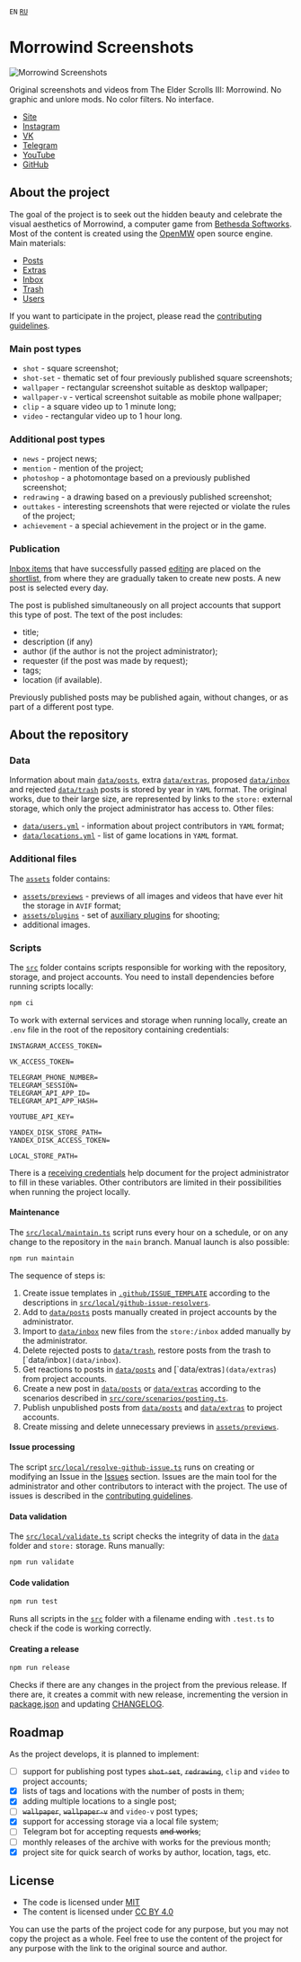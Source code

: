 `EN` [`RU`](README.ru.md)

# Morrowind Screenshots

![Morrowind Screenshots](assets/icon.png)

Original screenshots and videos from The Elder Scrolls III: Morrowind. No graphic and unlore mods. No color filters. No
interface.

- [Site](https://mwscr.dehero.site)
- [Instagram](https://instagram.com/mwscr/)
- [VK](https://vk.com/mwscr)
- [Telegram](https://t.me/mwscr)
- [YouTube](https://www.youtube.com/@mwscr)
- [GitHub](https://github.com/dehero/mwscr)

## About the project

The goal of the project is to seek out the hidden beauty and celebrate the visual aesthetics of Morrowind, a computer
game from [Bethesda Softworks](https://elderscrolls.bethesda.net/en/morrowind). Most of the content is created using the
[OpenMW](https://openmw.org/) open source engine. Main materials:

- [Posts](https://mwscr.dehero.site/posts/)
- [Extras](https://mwscr.dehero.site/extras/)
- [Inbox](https://mwscr.dehero.site/inbox/)
- [Trash](https://mwscr.dehero.site/trash/)
- [Users](https://mwscr.dehero.site/users/)

If you want to participate in the project, please read the [contributing guidelines](CONTRIBUTING.md).

### Main post types

- `shot` - square screenshot;
- `shot-set` - thematic set of four previously published square screenshots;
- `wallpaper` - rectangular screenshot suitable as desktop wallpaper;
- `wallpaper-v` - vertical screenshot suitable as mobile phone wallpaper;
- `clip` - a square video up to 1 minute long;
- `video` - rectangular video up to 1 hour long.

### Additional post types

- `news` - project news;
- `mention` - mention of the project;
- `photoshop` - a photomontage based on a previously published screenshot;
- `redrawing` - a drawing based on a previously published screenshot;
- `outtakes` - interesting screenshots that were rejected or violate the rules of the project;
- `achievement` - a special achievement in the project or in the game.

### Publication

[Inbox items](https://mwscr.dehero.site/inbox/) that have successfully passed [editing](CONTRIBUTING.md#editing) are
placed on the [shortlist](https://mwscr.dehero.site/inbox/?publishable=true), from where they are gradually taken to
create new posts. A new post is selected every day.

The post is published simultaneously on all project accounts that support this type of post. The text of the post
includes:

- title;
- description (if any)
- author (if the author is not the project administrator);
- requester (if the post was made by request);
- tags;
- location (if available).

Previously published posts may be published again, without changes, or as part of a different post type.

## About the repository

### Data

Information about main [`data/posts`](data/posts), extra [`data/extras`](data/extras), proposed
[`data/inbox`](data/inbox) and rejected [`data/trash`](data/trash) posts is stored by year in `YAML` format. The
original works, due to their large size, are represented by links to the `store:` external storage, which only the
project administrator has access to. Other files:

- [`data/users.yml`](data/users.yml) - information about project contributors in `YAML` format;
- [`data/locations.yml`](data/locations.yml) - list of game locations in `YAML` format.

### Additional files

The [`assets`](assets) folder contains:

- [`assets/previews`](assets/previews) - previews of all images and videos that have ever hit the storage in `AVIF`
  format;
- [`assets/plugins`](assets/plugins) - set of [auxiliary plugins](CONTRIBUTING.md#auxiliary-plugins) for shooting;
- additional images.

### Scripts

The [`src`](src) folder contains scripts responsible for working with the repository, storage, and project accounts. You
need to install dependencies before running scripts locally:

```bash
npm ci
```

To work with external services and storage when running locally, create an `.env` file in the root of the repository
containing credentials:

```env
INSTAGRAM_ACCESS_TOKEN=

VK_ACCESS_TOKEN=

TELEGRAM_PHONE_NUMBER=
TELEGRAM_SESSION=
TELEGRAM_API_APP_ID=
TELEGRAM_API_APP_HASH=

YOUTUBE_API_KEY=

YANDEX_DISK_STORE_PATH=
YANDEX_DISK_ACCESS_TOKEN=

LOCAL_STORE_PATH=
```

There is a [receiving credentials](CREDENTIALS.md) help document for the project administrator to fill in these
variables. Other contributors are limited in their possibilities when running the project locally.

#### Maintenance

The [`src/local/maintain.ts`](src/local/maintain.ts) script runs every hour on a schedule, or on any change to the
repository in the `main` branch. Manual launch is also possible:

```bash
npm run maintain
```

The sequence of steps is:

1. Create issue templates in [`.github/ISSUE_TEMPLATE`](.github/ISSUE_TEMPLATE) according to the descriptions in
   [`src/local/github-issue-resolvers`](src/local/github-issue-resolvers).
2. Add to [`data/posts`](data/posts) posts manually created in project accounts by the administrator.
3. Import to [`data/inbox`](data/inbox) new files from the `store:/inbox` added manually by the administrator.
4. Delete rejected posts to [`data/trash`](data/trash`), restore posts from the trash to [`data/inbox`](data/inbox`).
5. Get reactions to posts in [`data/posts`](data/posts`) and [`data/extras`](data/extras`) from project accounts.
6. Create a new post in [`data/posts`](data/posts) or [`data/extras`](data/extras) according to the scenarios described
   in [`src/core/scenarios/posting.ts`](src/core/scenarios/posting.ts).
7. Publish unpublished posts from [`data/posts`](data/posts) and [`data/extras`](data/extras) to project accounts.
8. Create missing and delete unnecessary previews in [`assets/previews`](assets/previews).

#### Issue processing

The script [`src/local/resolve-github-issue.ts`](src/local/resolve-github-issue.ts) runs on creating or modifying an
Issue in the [Issues](https://github.com/dehero/mwscr/issues) section. Issues are the main tool for the administrator
and other contributors to interact with the project. The use of issues is described in the
[contributing guidelines](CONTRIBUTING.md).

#### Data validation

The [`src/local/validate.ts`](src/local/validate.ts) script checks the integrity of data in the [`data`](data) folder
and `store:` storage. Runs manually:

```bash
npm run validate
```

#### Code validation

```bash
npm run test
```

Runs all scripts in the [`src`](src) folder with a filename ending with `.test.ts` to check if the code is working
correctly.

#### Creating a release

```bash
npm run release
```

Checks if there are any changes in the project from the previous release. If there are, it creates a commit with new
release, incrementing the version in [package.json](package.json) and updating [CHANGELOG](CHANGELOG.md).

## Roadmap

As the project develops, it is planned to implement:

- [ ] support for publishing post types ~~`shot-set`~~, ~~`redrawing`~~, `clip` and `video` to project accounts;
- [x] lists of tags and locations with the number of posts in them;
- [x] adding multiple locations to a single post;
- [ ] ~~`wallpaper`~~, ~~`wallpaper-v`~~ and `video-v` post types;
- [x] support for accessing storage via a local file system;
- [ ] Telegram bot for accepting requests ~~and works~~;
- [ ] monthly releases of the archive with works for the previous month;
- [x] project site for quick search of works by author, location, tags, etc.

## License

- The code is licensed under [MIT](LICENSE-CODE)
- The content is licensed under [CC BY 4.0](LICENSE)

You can use the parts of the project code for any purpose, but you may not copy the project as a whole. Feel free to use
the content of the project for any purpose with the link to the original source and author.
